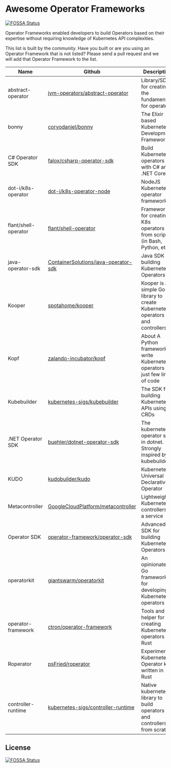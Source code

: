 # Awesome Operator Frameworks

[![FOSSA Status](https://app.fossa.com/api/projects/git%2Bgithub.com%2Fpperzyna%2Fawesome-operator-frameworks.svg?type=shield)](https://app.fossa.com/projects/git%2Bgithub.com%2Fpperzyna%2Fawesome-operator-frameworks?ref=badge_shield)

Operator Frameworks enabled developers to build Operators based on their expertise without requiring knowledge of Kubernetes API complexities.

This list is built by the community. Have you built or are you using an Operator Framework that is not listed? Please send a pull request and we will add that Operator Framework to the list.

| Name                 | Github                                                                                          | Description                                                                      |
| -------------------- | ----------------------------------------------------------------------------------------------- | -------------------------------------------------------------------------------- |
| abstract-operator    | [jvm-operators/abstract-operator](https://github.com/jvm-operators/abstract-operator)           | Library/SDK for creating the fundamentals for operators                          |
| bonny                | [coryodaniel/bonny](https://github.com/coryodaniel/bonny)                                       | The Elixir based Kubernetes Development Framework                                |
| C# Operator SDK      | [falox/csharp-operator-sdk](https://github.com/falox/csharp-operator-sdk)                       | Build Kubernetes operators with C# and .NET Core                                 |
| dot-i/k8s-operator   | [dot-i/k8s-operator-node](https://github.com/dot-i/k8s-operator-node)                           | NodeJS Kubernetes operator framework                                             |
| flant/shell-operator | [flant/shell-operator](https://github.com/flant/shell-operator)                                 | Framework for creating K8s operators from scripts (in Bash, Python, etc.)        |
| java-operator-sdk    | [ContainerSolutions/java-operator-sdk](https://github.com/ContainerSolutions/java-operator-sdk) | Java SDK for building Kubernetes Operators                                       |
| Kooper               | [spotahome/kooper](https://github.com/spotahome/kooper)                                         | Kooper is a simple Go library to create Kubernetes operators and controllers     |
| Kopf                 | [zalando-incubator/kopf](https://github.com/zalando-incubator/kopf)                             | About A Python framework to write Kubernetes operators in just few lines of code |
| Kubebuilder          | [kubernetes-sigs/kubebuilder](https://github.com/kubernetes-sigs/kubebuilder)                   | The SDK for building Kubernetes APIs using CRDs                                  |
| .NET Operator SDK    | [buehler/dotnet-operator-sdk](https://github.com/buehler/dotnet-operator-sdk)                   | The kubernetes operator sdk in dotnet. Strongly inspired by kubebuilder.         |
| KUDO                 | [kudobuilder/kudo](https://github.com/kudobuilder/kudo)                                         | Kubernetes Universal Declarative Operator                                        |
| Metacontroller       | [GoogleCloudPlatform/metacontroller](https://github.com/GoogleCloudPlatform/metacontroller)     | Lightweight Kubernetes controllers as a service                                  |
| Operator SDK         | [operator-framework/operator-sdk](https://github.com/operator-framework/operator-sdk)           | Advanced Go SDK for building Kubernetes Operators                                |
| operatorkit          | [giantswarm/operatorkit](https://github.com/giantswarm/operatorkit)                             | An opinionated Go framework for developing Kubernetes operators                  |
| operator-framework   | [ctron/operator-framework](https://github.com/ctron/operator-framework)                         | Tools and helper for creating Kubernetes operators in Rust                       |
| Roperator            | [psFried/roperator](https://github.com/psFried/roperator)                                       | Experimental Kubernetes Operator kit written in Rust                             |
| controller-runtime   | [kubernetes-sigs/controller-runtime](https://github.com/kubernetes-sigs/controller-runtime)     | Native kubernetes library to build operators and controllers from scratch        |

## License

[![FOSSA Status](https://app.fossa.com/api/projects/git%2Bgithub.com%2Fpperzyna%2Fawesome-operator-frameworks.svg?type=large)](https://app.fossa.com/projects/git%2Bgithub.com%2Fpperzyna%2Fawesome-operator-frameworks?ref=badge_large)